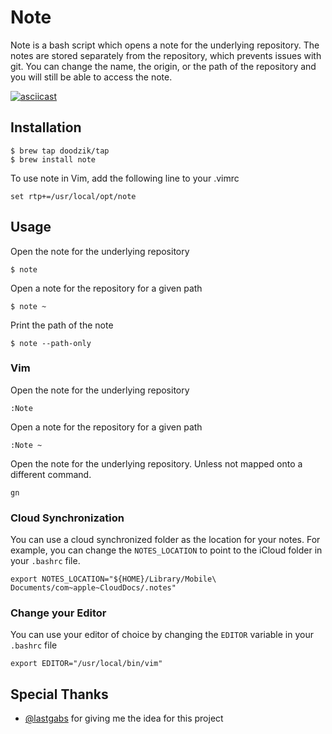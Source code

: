 # Note

Note is a bash script which opens a note for the underlying repository. 
The notes are stored separately from the repository, which prevents issues with git.
You can change the name, the origin, or the path of the repository and you will still be able to access the note.

[![asciicast](https://asciinema.org/a/181206.png)](https://asciinema.org/a/181206)

## Installation

```
$ brew tap doodzik/tap
$ brew install note
```

To use note in Vim, add the following line to your .vimrc
```
set rtp+=/usr/local/opt/note
```

## Usage

Open the note for the underlying repository
```
$ note
```

Open a note for the repository for a given path
```
$ note ~
```

Print the path of the note
```
$ note --path-only 
```

### Vim

Open the note for the underlying repository
```
:Note
```

Open a note for the repository for a given path
```
:Note ~
```

Open the note for the underlying repository.
Unless not mapped onto a different command.
```
gn
```

### Cloud Synchronization

You can use a cloud synchronized folder as the location for your notes. 
For example, you can change the `NOTES_LOCATION` to point to the iCloud folder in your `.bashrc` file.
```
export NOTES_LOCATION="${HOME}/Library/Mobile\ Documents/com~apple~CloudDocs/.notes"
```

### Change your Editor

You can use your editor of choice by changing the `EDITOR` variable in your `.bashrc` file
```
export EDITOR="/usr/local/bin/vim"
```

## Special Thanks

* [@lastgabs](https://github.com/lastgabs) for giving me the idea for this project

